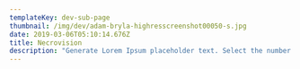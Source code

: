 ```yaml
---
templateKey: dev-sub-page
thumbnail: /img/dev/adam-bryla-highresscreenshot00050-s.jpg
date: 2019-03-06T05:10:14.676Z
title: Necrovision
description: "Generate Lorem Ipsum placeholder text. Select the number of characters, words, sentences or paragraphs, and hit generate!"
---
```




